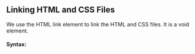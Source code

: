 ##  Linking HTML and CSS Files

We use the HTML link element to link the HTML and CSS files. It is a void element.

#### Syntax:

## <link rel="stylesheet" href="tourism.css">
